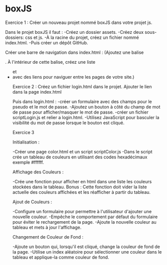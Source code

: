# boxJS

Exercice 1 : 
Créer un nouveau projet nommé boxJS dans votre projet js.

Dans le projet boxJS il faut :
-Créez un dossier assets.
-Créez deux sous-dossiers: css et js.
-À la racine du projet, créez un fichier nommé index.html.
-Puis créer un dépôt GitHub.

Créer une barre de navigation dans index.html :
(Ajoutez une balise <nav>. À l'intérieur de cette balise, créez une liste <ul> et <li> avec des liens <a> pour naviguer entre les pages de votre site.)


Exercice 2 :
Créez un fichier login.html dans le projet.
Ajouter le lien dans la page index.html

Puis dans login.html :
-créer un formulaire avec des champs pour le pseudo et le mot de passe.
-Ajoutez un bouton à côté du champ de mot de passe pour afficher/masquer le mot de passe.
-créer un fichier scriptLogin.js et relier a login.html.
-Utilisez JavaScript pour basculer la visibilité du mot de passe lorsque le bouton est cliqué.


Exercice 3

Initialisation :

-Créer une page color.html et un script scriptColor.js
-Dans le script crée un tableau de couleurs en utilisant des codes hexadécimaux exemple #ffffff.

Affichage des Couleurs :

-Crée une fonction pour afficher en html dans une liste les couleurs stockées dans le tableau. 
Bonus : Cette fonction doit vider la liste actuelle des couleurs affichées et les réafficher à partir du tableau.

Ajout de Couleurs :

-Configure un formulaire pour permettre à l'utilisateur d'ajouter une nouvelle couleur.
-Empêche le comportement par défaut du formulaire pour éviter le rechargement de la page.
-Ajoute la nouvelle couleur au tableau et mets à jour l'affichage.

Changement de Couleur de Fond :

-Ajoute un bouton qui, lorsqu'il est cliqué, change la couleur de fond de la page.
-Utilise un index aléatoire pour sélectionner une couleur dans le tableau et applique-la comme couleur de fond.




